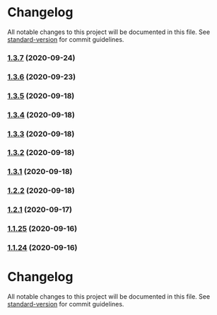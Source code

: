 # Changelog

All notable changes to this project will be documented in this file. See [standard-version](https://github.com/conventional-changelog/standard-version) for commit guidelines.

### [1.3.7](https://github.com/sergey-demidov/nuxt-i18n-easy/compare/v1.3.6...v1.3.7) (2020-09-24)

### [1.3.6](https://github.com/sergey-demidov/nuxt-i18n-easy/compare/v1.3.5...v1.3.6) (2020-09-23)

### [1.3.5](https://github.com/sergey-demidov/nuxt-i18n-easy/compare/v1.3.4...v1.3.5) (2020-09-18)

### [1.3.4](https://github.com/sergey-demidov/nuxt-i18n-easy/compare/v1.3.3...v1.3.4) (2020-09-18)

### [1.3.3](https://github.com/sergey-demidov/nuxt-i18n-easy/compare/v1.3.2...v1.3.3) (2020-09-18)

### [1.3.2](https://github.com/sergey-demidov/nuxt-i18n-easy/compare/v1.3.1...v1.3.2) (2020-09-18)

### [1.3.1](https://github.com/sergey-demidov/nuxt-i18n-easy/compare/v1.2.2...v1.3.1) (2020-09-18)

### [1.2.2](https://github.com/sergey-demidov/nuxt-i18n-easy/compare/v1.2.1...v1.2.2) (2020-09-18)

### [1.2.1](https://github.com/sergey-demidov/nuxt-i18n-easy/compare/v1.1.25...v1.2.1) (2020-09-17)

### [1.1.25](https://github.com/sergey-demidov/nuxt-i18n-easy/compare/v1.1.24...v1.1.25) (2020-09-16)

### [1.1.24](https://github.com/sergey-demidov/nuxt-i18n-easy/compare/v1.1.23...v1.1.24) (2020-09-16)

# Changelog

All notable changes to this project will be documented in this file. See [standard-version](https://github.com/conventional-changelog/standard-version) for commit guidelines.
